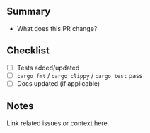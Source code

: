 ## Summary

- What does this PR change?

## Checklist

- [ ] Tests added/updated
- [ ] `cargo fmt` / `cargo clippy` / `cargo test` pass
- [ ] Docs updated (if applicable)

## Notes

Link related issues or context here.
